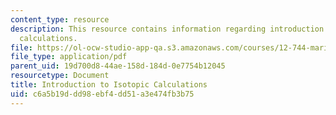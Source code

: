 ```yaml
---
content_type: resource
description: This resource contains information regarding introduction to isotopic
  calculations.
file: https://ol-ocw-studio-app-qa.s3.amazonaws.com/courses/12-744-marine-isotope-chemistry-fall-2012/c6a5b19ddd98ebf4dd51a3e474fb3b75_MIT12_744F12_rdHayes2004.pdf
file_type: application/pdf
parent_uid: 19d700d8-44ae-158d-184d-0e7754b12045
resourcetype: Document
title: Introduction to Isotopic Calculations
uid: c6a5b19d-dd98-ebf4-dd51-a3e474fb3b75
---
```

